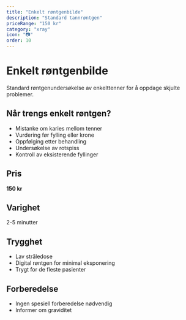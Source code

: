 ```yaml
---
title: "Enkelt røntgenbilde"
description: "Standard tannrøntgen"
priceRange: "150 kr"
category: "xray"
icon: "📷"
order: 10
---
```


# Enkelt røntgenbilde

Standard røntgenundersøkelse av enkelttenner for å oppdage skjulte problemer.

## Når trengs enkelt røntgen?
- Mistanke om karies mellom tenner
- Vurdering før fylling eller krone
- Oppfølging etter behandling
- Undersøkelse av rotspiss
- Kontroll av eksisterende fyllinger

## Pris
**150 kr**

## Varighet
2-5 minutter

## Trygghet
- Lav stråledose
- Digital røntgen for minimal eksponering
- Trygt for de fleste pasienter

## Forberedelse
- Ingen spesiell forberedelse nødvendig
- Informer om graviditet